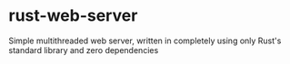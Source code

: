 # rust-web-server
Simple multithreaded web server, written in completely using only Rust's standard library and zero dependencies
